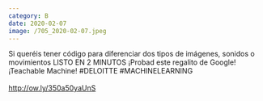 ```yaml
--- 
category: B 
date: 2020-02-07 
image: /705_2020-02-07.jpeg 
--- 
```


Si queréis tener código para diferenciar dos tipos de imágenes, sonidos o movimientos LISTO EN 2 MINUTOS ¡Probad este regalito de Google!  ¡Teachable Machine! #DELOITTE #MACHINELEARNING<br><br>http://ow.ly/350a50yaUnS